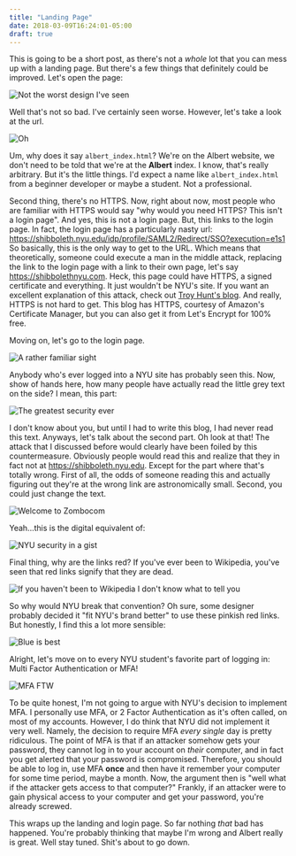 ```yaml
---
title: "Landing Page"
date: 2018-03-09T16:24:01-05:00
draft: true
---
```


This is going to be a short post, as there's not a *whole* lot that
you can mess up with a landing page. But there's a few things that
definitely could be improved. Let's open the page:

![Not the worst design I've seen](/img/landing-page/albert-landing.png)

Well that's not so bad. I've certainly seen worse. However, let's take
a look at the url.

![Oh](/img/landing-page/albert-url.png)

Um, why does it say `albert_index.html`? We're on the Albert website,
we don't need to be told that we're at the **Albert** index. I
know, that's really arbitrary. But it's the little things. I'd expect
a name like `albert_index.html` from a beginner developer or maybe a
student. Not a professional.

Second thing, there's no HTTPS. Now, right about now, most people who
are familiar with HTTPS would say "why would you need HTTPS? This
isn't a login page". And yes, this is not a login page. But, this
links to the login page. In fact, the login page has a particularly
nasty url:
https://shibboleth.nyu.edu/idp/profile/SAML2/Redirect/SSO?execution=e1s1
So basically, this is the only way to get to the URL. Which means that
theoretically, someone could execute a man in the middle attack,
replacing the link to the login page with a link to their own page,
let's say https://shibbolethnyu.com. Heck, this page could have HTTPS,
a signed certificate and everything. It just wouldn't be NYU's
site. If you want an excellent explanation of this attack, check out
[Troy Hunt's
blog](https://www.troyhunt.com/im-sorry-you-feel-this-way-natwest-but-https-on-your-landing-page-is-important/). And
really, HTTPS is not hard to get. This blog has HTTPS, courtesy of
Amazon's Certificate Manager, but you can also get it from Let's
Encrypt for 100% free.

Moving on, let's go to the login page.

![A rather familiar sight](/img/landing-page/albert-login.png)

Anybody who's ever logged into a NYU site has probably seen this. Now,
show of hands here, how many people have actually read the little grey
text on the side? I mean, this part:

![The greatest security ever](/img/landing-page/albert-grey-text.png)

I don't know about you, but until I had to write this blog, I had
never read this text. Anyways, let's talk about the second part. Oh
look at that! The attack that I discussed before would clearly have
been foiled by this countermeasure. Obviously people would read this
and realize that they in fact not at
https://shibboleth.nyu.edu. Except for the part where that's totally
wrong. First of all, the odds of someone reading this and actually
figuring out they're at the wrong link are astronomically
small. Second, you could just change the text.

![Welcome to Zombocom](/img/landing-page/albert-zombo.png)

Yeah...this is the digital equivalent of:

![NYU security in a gist](/img/landing-page/simpsons-sign.jpg)

Final thing, why are the links red? If you've ever been to Wikipedia,
you've seen that red links signify that they are dead.

![If you haven't been to Wikipedia I don't know what to tell
 you](/img/landing-page/wikipedia-red-link.png)

So why would NYU break that convention? Oh sure, some designer
probably decided it "fit NYU's brand better" to use these pinkish red
links. But honestly, I find this a lot more sensible:

![Blue is best](/img/landing-page/albert-blue-link.png)

Alright, let's move on to every NYU student's favorite part of logging
in: Multi Factor Authentication or MFA!

![MFA FTW](/img/landing-page/albert-mfa.png)

To be quite honest, I'm not going to argue with NYU's decision to
implement MFA. I personally use MFA, or 2 Factor Authentication as
it's often called, on most of my accounts. However, I do think that
NYU did not implement it very well. Namely, the decision to require
MFA *every* *single* day is pretty ridiculous. The point of MFA is
that if an attacker somehow gets your password, they cannot log in to
your account on *their* computer, and in fact you get alerted that
your password is compromised. Therefore, you should be able to log in,
use MFA **once** and then have it remember your computer for some time
period, maybe a month. Now, the argument then is "well what if the
attacker gets access to that computer?" Frankly, if an attacker were
to gain physical access to your computer and get your password, you're
already screwed.

This wraps up the landing and login page. So far nothing *that* bad
has happened. You're probably thinking that maybe I'm wrong and Albert
really is great. Well stay tuned. Shit's about to go down.